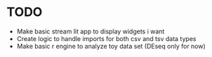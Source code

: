 # TODO
- Make basic stream lit app to display widgets i want
- Create logic to handle imports for both csv and tsv data types
- Make basic r engine to analyze toy data set (DEseq only for now)